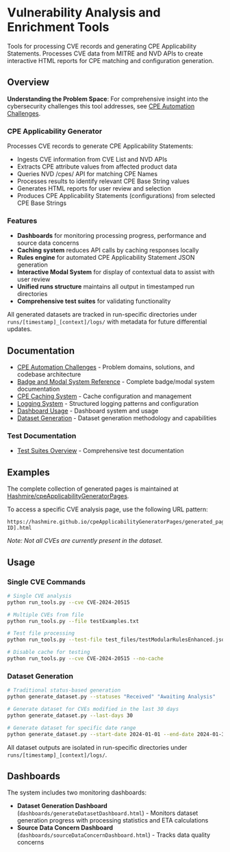 # Vulnerability Analysis and Enrichment Tools

Tools for processing CVE records and generating CPE Applicability Statements. Processes CVE data from MITRE and NVD APIs to create interactive HTML reports for CPE matching and configuration generation.

## Overview

**Understanding the Problem Space**: For comprehensive insight into the cybersecurity challenges this tool addresses, see [CPE Automation Challenges](documentation/cpe_automation_challenges.md).

### CPE Applicability Generator

Processes CVE records to generate CPE Applicability Statements:

- Ingests CVE information from CVE List and NVD APIs
- Extracts CPE attribute values from affected product data
- Queries NVD /cpes/ API for matching CPE Names
- Processes results to identify relevant CPE Base String values
- Generates HTML reports for user review and selection
- Produces CPE Applicability Statements (configurations) from selected CPE Base Strings

### Features

- **Dashboards** for monitoring processing progress, performance and source data concerns
- **Caching system** reduces API calls by caching responses locally
- **Rules engine** for automated CPE Applicability Statement JSON generation
- **Interactive Modal System** for display of contextual data to assist with user review
- **Unified runs structure** maintains all output in timestamped run directories
- **Comprehensive test suites** for validating functionality

All generated datasets are tracked in run-specific directories under `runs/[timestamp]_[context]/logs/` with metadata for future differential updates.

## Documentation

- [CPE Automation Challenges](documentation/cpe_automation_challenges.md) - Problem domains, solutions, and codebase architecture
- [Badge and Modal System Reference](documentation/badge_modal_system_reference.md) - Complete badge/modal system documentation
- [CPE Caching System](documentation/cpes_api_caching_system.md) - Cache configuration and management
- [Logging System](documentation/logging_system.md) - Structured logging patterns and configuration
- [Dashboard Usage](documentation/dashboard_usage.md) - Dashboard system and usage
- [Dataset Generation](documentation/dataset_generation.md) - Dataset generation methodology and capabilities

### Test Documentation

- [Test Suites Overview](documentation/README.md) - Comprehensive test documentation

## Examples

The complete collection of generated pages is maintained at [Hashmire/cpeApplicabilityGeneratorPages](https://github.com/Hashmire/cpeApplicabilityGeneratorPages).  

To access a specific CVE analysis page, use the following URL pattern:

```text
https://hashmire.github.io/cpeApplicabilityGeneratorPages/generated_pages/[CVE-ID].html
```

_Note: Not all CVEs are currently present in the dataset._

## Usage

### Single CVE Commands

```bash
# Single CVE analysis
python run_tools.py --cve CVE-2024-20515

# Multiple CVEs from file
python run_tools.py --file testExamples.txt

# Test file processing
python run_tools.py --test-file test_files/testModularRulesEnhanced.json

# Disable cache for testing
python run_tools.py --cve CVE-2024-20515 --no-cache
```

### Dataset Generation

```bash
# Traditional status-based generation
python generate_dataset.py --statuses "Received" "Awaiting Analysis"

# Generate dataset for CVEs modified in the last 30 days
python generate_dataset.py --last-days 30

# Generate dataset for specific date range
python generate_dataset.py --start-date 2024-01-01 --end-date 2024-01-31
```

All dataset outputs are isolated in run-specific directories under `runs/[timestamp]_[context]/logs/`.

## Dashboards

The system includes two monitoring dashboards:

- **Dataset Generation Dashboard** (`dashboards/generateDatasetDashboard.html`) - Monitors dataset generation progress with processing statistics and ETA calculations
- **Source Data Concern Dashboard** (`dashboards/sourceDataConcernDashboard.html`) - Tracks data quality concerns

